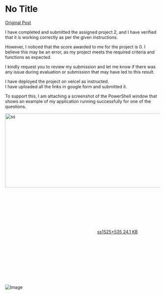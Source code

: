 # No Title

[Original Post](https://discourse.onlinedegree.iitm.ac.in/t/169029/680)

<p>I have completed and submitted the assigned project 2, and I have verified that it is working correctly as per the given instructions.</p>
<p>However, I noticed that the score awarded to me for the project is 0. I believe this may be an error, as my project meets the required criteria and functions as expected.</p>
<p>I kindly request you to review my submission and let me know if there was any issue during evaluation or submission that may have led to this result.</p>
<p>I have deployed the project on vercel as instructed.<br>
I have uploaded all the links in google form and submitted it.</p>
<p>To support this, I am attaching a screenshot of the PowerShell window that shows an example of my application running successfully for one of the questions.<br>
<div class="lightbox-wrapper"><a class="lightbox" href="https://europe1.discourse-cdn.com/flex013/uploads/iitm/original/3X/9/5/9559f96234107876fb8e2bc0f6b66fe20ba171a1.png" data-download-href="/uploads/short-url/ljdUx5EEPRL2xkSX73F8uDHJWAp.png?dl=1" title="ss" rel="noopener nofollow ugc"><img src="https://europe1.discourse-cdn.com/flex013/uploads/iitm/original/3X/9/5/9559f96234107876fb8e2bc0f6b66fe20ba171a1.png" alt="ss" data-base62-sha1="ljdUx5EEPRL2xkSX73F8uDHJWAp" width="690" height="242" data-dominant-color="131414"><div class="meta"><svg class="fa d-icon d-icon-far-image svg-icon" aria-hidden="true"><use href="#far-image"></use></svg><span class="filename">ss</span><span class="informations">1525×535 24.1 KB</span><svg class="fa d-icon d-icon-discourse-expand svg-icon" aria-hidden="true"><use href="#discourse-expand"></use></svg></div></a></div></p>

![Image](https://europe1.discourse-cdn.com/flex013/uploads/iitm/original/3X/9/5/9559f96234107876fb8e2bc0f6b66fe20ba171a1.png)